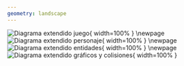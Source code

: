 ```yaml
---
geometry: landscape
---
```


![Diagrama extendido juego](./build/images/diagrama-extendido-game.svg){ width=100% }
\newpage
![Diagrama extendido personaje](./build/images/diagrama-extendido-character.svg){ width=100% }
\newpage
![Diagrama extendido entidades](./build/images/diagrama-extendido-entities.svg){ width=100% }
\newpage
![Diagrama extendido gráficos y colisiones](./build/images/diagrama-extendido-graphics-collisions.svg){ width=100% }
